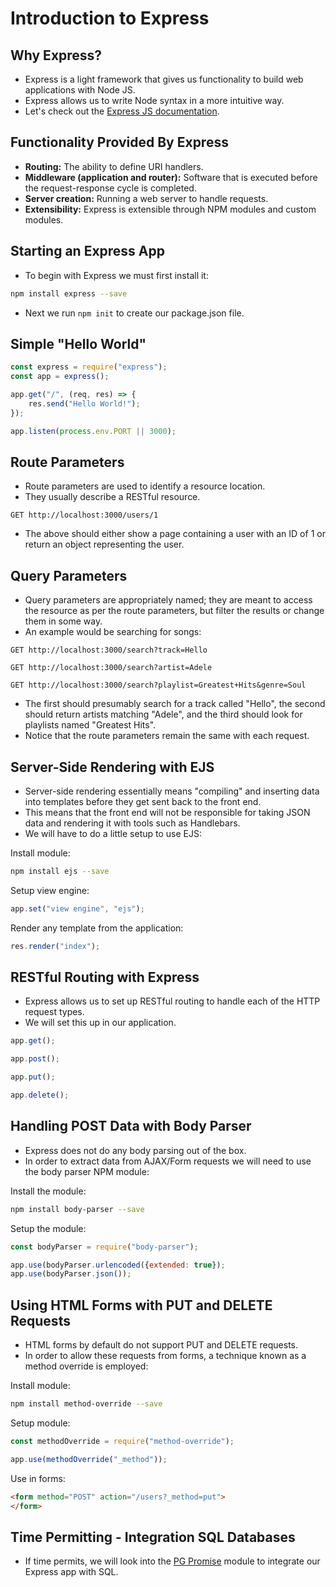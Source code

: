 # Introduction to Express

## Why Express?

- Express is a light framework that gives us functionality to build web applications with Node JS.
- Express allows us to write Node syntax in a more intuitive way.
- Let's check out the [Express JS documentation](https://expressjs.com/).

## Functionality Provided By Express

- **Routing:** The ability to define URI handlers.
- **Middleware (application and router):** Software that is executed before the request-response cycle is completed.
- **Server creation:** Running a web server to handle requests.
- **Extensibility:** Express is extensible through NPM modules and custom modules.

## Starting an Express App

- To begin with Express we must first install it:

```bash
npm install express --save
```

- Next we run `npm init` to create our package.json file.

## Simple "Hello World"

```javascript
const express = require("express");
const app = express();

app.get("/", (req, res) => {
	res.send("Hello World!");
});

app.listen(process.env.PORT || 3000);
```

## Route Parameters

- Route parameters are used to identify a resource location.
- They usually describe a RESTful resource.

```
GET http://localhost:3000/users/1
```

- The above should either show a page containing a user with an ID of 1 or return an object representing the user.

## Query Parameters

- Query parameters are appropriately named; they are meant to access the resource as per the route parameters, but filter the results or change them in some way.
- An example would be searching for songs:

```
GET http://localhost:3000/search?track=Hello

GET http://localhost:3000/search?artist=Adele

GET http://localhost:3000/search?playlist=Greatest+Hits&genre=Soul
```

- The first should presumably search for a track called "Hello", the second should return artists matching "Adele", and the third should look for playlists named "Greatest Hits".
- Notice that the route parameters remain the same with each request.

## Server-Side Rendering with EJS

- Server-side rendering essentially means "compiling" and inserting data into templates before they get sent back to the front end.
- This means that the front end will not be responsible for taking JSON data and rendering it with tools such as Handlebars.
- We will have to do a little setup to use EJS:

Install module:

```bash
npm install ejs --save
```

Setup view engine:

```javascript
app.set("view engine", "ejs");
```

Render any template from the application:

```javascript
res.render("index");
```

## RESTful Routing with Express

- Express allows us to set up RESTful routing to handle each of the HTTP request types.
- We will set this up in our application.

```javascript
app.get();

app.post();

app.put();

app.delete();
```

## Handling POST Data with Body Parser

- Express does not do any body parsing out of the box.
- In order to extract data from AJAX/Form requests we will need to use the body parser NPM module:

Install the module:

```bash
npm install body-parser --save
```

Setup the module:

```javascript
const bodyParser = require("body-parser");

app.use(bodyParser.urlencoded({extended: true});
app.use(bodyParser.json());
```

## Using HTML Forms with PUT and DELETE Requests

- HTML forms by default do not support PUT and DELETE requests.
- In order to allow these requests from forms, a technique known as a method override is employed:

Install module:

```bash
npm install method-override --save
```

Setup module:

```javascript
const methodOverride = require("method-override");

app.use(methodOverride("_method"));
```

Use in forms:

```html
<form method="POST" action="/users?_method=put">
</form>
```

## Time Permitting - Integration SQL Databases

- If time permits, we will look into the [PG Promise](https://github.com/vitaly-t/pg-promise) module to integrate our Express app with SQL.
